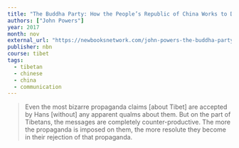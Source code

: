 ```yaml
---
title: "The Buddha Party: How the People’s Republic of China Works to Define and Control Tibetan Buddhism"
authors: ["John Powers"]
year: 2017
month: nov
external_url: "https://newbooksnetwork.com/john-powers-the-buddha-party-how-the-peoples-republic-of-china-works-to-define-and-control-tibetan-buddhism-oxford-up-2016"
publisher: nbn
course: tibet
tags:
  - tibetan
  - chinese
  - china
  - communication
---
```


> Even the most bizarre propaganda claims [about Tibet] are accepted by Hans [without] any apparent qualms about them. But on the part of Tibetans, the messages are completely counter-productive. The more the propaganda is imposed on them, the more resolute they become in their rejection of that propaganda.
